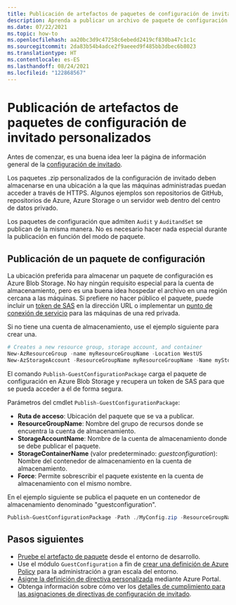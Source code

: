 ```yaml
---
title: Publicación de artefactos de paquetes de configuración de invitado personalizados
description: Aprenda a publicar un archivo de paquete de configuración de invitado en Azure Blob Storage y obtener un token de SAS para el acceso seguro.
ms.date: 07/22/2021
ms.topic: how-to
ms.openlocfilehash: aa20bc3d9c47258c6ebedd2419cf830ba47c1c1c
ms.sourcegitcommit: 2da83b54b4adce2f9aeeed9f485bb3dbec6b8023
ms.translationtype: HT
ms.contentlocale: es-ES
ms.lasthandoff: 08/24/2021
ms.locfileid: "122868567"
---
```

# <a name="how-to-publish-custom-guest-configuration-package-artifacts"></a>Publicación de artefactos de paquetes de configuración de invitado personalizados

Antes de comenzar, es una buena idea leer la página de información general de la [configuración de invitado](../concepts/guest-configuration.md).

Los paquetes .zip personalizados de la configuración de invitado deben almacenarse en una ubicación a la que las máquinas administradas puedan acceder a través de HTTPS. Algunos ejemplos son repositorios de GitHub, repositorios de Azure, Azure Storage o un servidor web dentro del centro de datos privado.

Los paquetes de configuración que admiten `Audit` y `AuditandSet` se publican de la misma manera. No es necesario hacer nada especial durante la publicación en función del modo de paquete.

## <a name="publish-a-configuration-package"></a>Publicación de un paquete de configuración

La ubicación preferida para almacenar un paquete de configuración es Azure Blob Storage.
No hay ningún requisito especial para la cuenta de almacenamiento, pero es una buena idea hospedar el archivo en una región cercana a las máquinas. Si prefiere no hacer público el paquete, puede incluir un [token de SAS](../../../storage/common/storage-sas-overview.md) en la dirección URL o implementar un [punto de conexión de servicio](../../../storage/common/storage-network-security.md#grant-access-from-a-virtual-network) para las máquinas de una red privada.

Si no tiene una cuenta de almacenamiento, use el ejemplo siguiente para crear una.

```powershell
# Creates a new resource group, storage account, and container
New-AzResourceGroup -name myResourceGroupName -Location WestUS
New-AzStorageAccount -ResourceGroupName myResourceGroupName -Name myStorageAccountName -SkuName 'Standard_LRS' -Location 'WestUs' | New-AzStorageContainer -Name guestconfiguration -Permission Blob
```

El comando `Publish-GuestConfigurationPackage` carga el paquete de configuración en Azure Blob Storage y recupera un token de SAS para que se pueda acceder a él de forma segura.

Parámetros del cmdlet `Publish-GuestConfigurationPackage`:

- **Ruta de acceso**: Ubicación del paquete que se va a publicar.
- **ResourceGroupName**: Nombre del grupo de recursos donde se encuentra la cuenta de almacenamiento.
- **StorageAccountName**: Nombre de la cuenta de almacenamiento donde se debe publicar el paquete.
- **StorageContainerName** (valor predeterminado: _guestconfiguration_): Nombre del contenedor de almacenamiento en la cuenta de almacenamiento.
- **Force**: Permite sobrescribir el paquete existente en la cuenta de almacenamiento con el mismo nombre.

En el ejemplo siguiente se publica el paquete en un contenedor de almacenamiento denominado "guestconfiguration".

```powershell
Publish-GuestConfigurationPackage -Path ./MyConfig.zip -ResourceGroupName myResourceGroupName -StorageAccountName myStorageAccountName | % ContentUri
```

## <a name="next-steps"></a>Pasos siguientes

- [Pruebe el artefacto de paquete](./guest-configuration-create-test.md) desde el entorno de desarrollo.
- Use el módulo `GuestConfiguration` a fin de [crear una definición de Azure Policy](./guest-configuration-create-definition.md) para la administración a gran escala del entorno.
- [Asigne la definición de directiva personalizada](../assign-policy-portal.md) mediante Azure Portal.
- Obtenga información sobre cómo ver los [detalles de cumplimiento para las asignaciones de directivas de configuración de invitado](./determine-non-compliance.md#compliance-details-for-guest-configuration).
